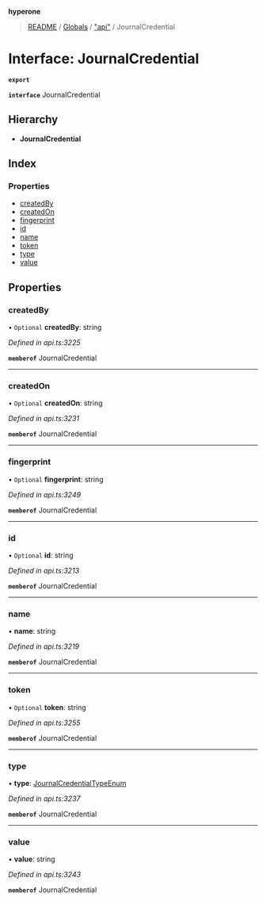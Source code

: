 **hyperone**

> [README](../README.md) / [Globals](../globals.md) / ["api"](../modules/_api_.md) / JournalCredential

# Interface: JournalCredential

**`export`** 

**`interface`** JournalCredential

## Hierarchy

* **JournalCredential**

## Index

### Properties

* [createdBy](_api_.journalcredential.md#createdby)
* [createdOn](_api_.journalcredential.md#createdon)
* [fingerprint](_api_.journalcredential.md#fingerprint)
* [id](_api_.journalcredential.md#id)
* [name](_api_.journalcredential.md#name)
* [token](_api_.journalcredential.md#token)
* [type](_api_.journalcredential.md#type)
* [value](_api_.journalcredential.md#value)

## Properties

### createdBy

• `Optional` **createdBy**: string

*Defined in api.ts:3225*

**`memberof`** JournalCredential

___

### createdOn

• `Optional` **createdOn**: string

*Defined in api.ts:3231*

**`memberof`** JournalCredential

___

### fingerprint

• `Optional` **fingerprint**: string

*Defined in api.ts:3249*

**`memberof`** JournalCredential

___

### id

• `Optional` **id**: string

*Defined in api.ts:3213*

**`memberof`** JournalCredential

___

### name

•  **name**: string

*Defined in api.ts:3219*

**`memberof`** JournalCredential

___

### token

• `Optional` **token**: string

*Defined in api.ts:3255*

**`memberof`** JournalCredential

___

### type

•  **type**: [JournalCredentialTypeEnum](../enums/_api_.journalcredentialtypeenum.md)

*Defined in api.ts:3237*

**`memberof`** JournalCredential

___

### value

•  **value**: string

*Defined in api.ts:3243*

**`memberof`** JournalCredential
